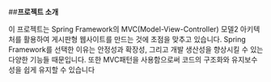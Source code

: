 ##**프로젝트 소개**


이 프로젝트는 Spring Framework의 MVC(Model-View-Controller) 모델2 아키텍처를 활용하여 게시판형 웹사이트를 만드는 것에 초점을 맞추고 있습니다. Spring Framework를 선택한 이유는 안정성과 확장성, 그리고 개발 생산성을 향상시킬 수 있는 다양한 기능들 때문입니다. 또한 MVC패턴을 사용함으로써 코드의 구조화와 유지보수성을 쉽게 유지할 수 있습니다
